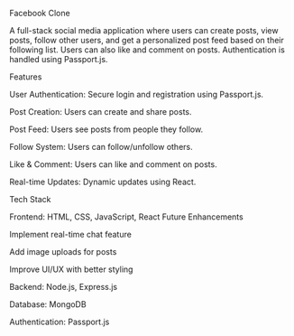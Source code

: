 Facebook Clone

A full-stack social media application where users can create posts, view posts, follow other users, and get a personalized post feed based on their following list. Users can also like and comment on posts. Authentication is handled using Passport.js.

Features

User Authentication: Secure login and registration using Passport.js.

Post Creation: Users can create and share posts.

Post Feed: Users see posts from people they follow.

Follow System: Users can follow/unfollow others.

Like & Comment: Users can like and comment on posts.

Real-time Updates: Dynamic updates using React.

Tech Stack

Frontend: HTML, CSS, JavaScript, React
Future Enhancements

Implement real-time chat feature

Add image uploads for posts

Improve UI/UX with better styling



Backend: Node.js, Express.js

Database: MongoDB

Authentication: Passport.js
